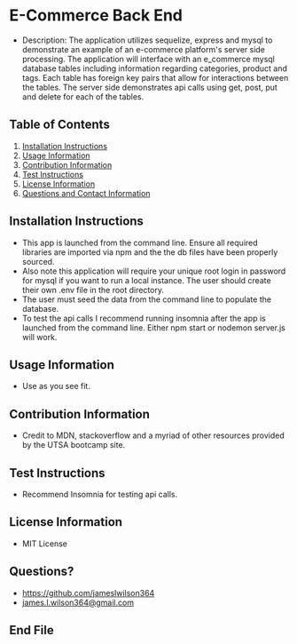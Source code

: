 # E-Commerce Back End

- Description: The application utilizes sequelize, express and mysql to demonstrate an example of an e-commerce platform's server side processing. The application will interface with an e_commerce mysql database tables including information regarding categories, product and tags. Each table has foreign key pairs that allow for interactions between the tables. The server side demonstrates api calls using get, post, put and delete for each of the tables.

## Table of Contents

1. [Installation Instructions](#installation)
2. [Usage Information](#usage)
3. [Contribution Information](#cont)
4. [Test Instructions](#test)
5. [License Information](#license)
6. [Questions and Contact Information](#questions)

<a id="installation"></a>

## Installation Instructions

- This app is launched from the command line. Ensure all required libraries are imported via npm and the the db files have been properly sourced.
- Also note this application will require your unique root login in password for mysql if you want to run a local instance. The user should create their own .env file in the root directory.
- The user must seed the data from the command line to populate the database.
- To test the api calls I recommend running insomnia after the app is launched from the command line. Either npm start or nodemon server.js will work.

<a id="usage"></a>

## Usage Information

- Use as you see fit.

<a id="cont"></a>

## Contribution Information

- Credit to MDN, stackoverflow and a myriad of other resources provided by the UTSA bootcamp site.

<a id="test"></a>

## Test Instructions

- Recommend Insomnia for testing api calls.

<a id="license"></a>

## License Information

- MIT License

<a id="questions"></a>

## Questions?

- https://github.com/jameslwilson364
- james.l.wilson364@gmail.com

## End File
